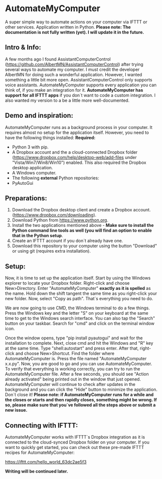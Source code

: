# AutomateMyComputer
A super simple way to automate actions on your computer via IFTTT or other services. Application written in Python.
**Please note: The documentation is not fully written (yet). I will update it in the future.**
## Intro & Info:
A few months ago I found AssistantComputerControl (https://github.com/AlbertMN/AssistantComputerControl) after trying several ways to automate my computer. I must credit the developer AlbertMN for doing such a wonderful application. However, I wanted something a little bit more open. AssistantComputerControl only supports voice assistants. AutomateMyComputer supports every application you can think of, if you make an integration for it. **AutomateMyComputer has support for all IFTTT apps** if you don´t want to code a custom integration. I also wanted my version to a be a little more well-documented.


## Demo and inspiration:
AutomateMyComputer runs as a background process in your computer. It requires almost no setup for the application itself. However, you need to have the following things installed:
**Required:**

- Python 3 with pip.
- A Dropbox account and the a cloud-connected Dropbox folder (https://www.dropbox.com/help/desktop-web/add-files under "Vista/Win7/Win8/Win10") enabled. This also required the Dropbox desktop application.
- A Windows computer.
- The following **external** Python repositories:
- PyAutoGui

## Preparations:
1. Download the Dropbox desktop client and create a Dropbox account. (https://www.dropbox.com/downloading).
2. Download Python from https://www.python.org.
3. Install the two applications mentioned above - **Make sure to install the Python command line tools as well (you will find an option to enable that in the Python setup**.
4. Create an IFTTT account if you don´t already have one.
5. Download this repository to your computer using the button "Download" or using git (requires extra installation).

## Setup:
Now, it is time to set up the application itself.
Start by using the Windows explorer to locate your Dropbox folder.
Right-click and choose New>Directory. Enter "AutomateMyComputer" **exactly as it is spelled** as the name.
Hold down the shift tangent the same time as you right-click your new folder. Now, select "Copy as path". That´s everything you need to do.

We are now going to use CMD, the Windows terminal to do a few things. Press the Windows key and the letter "S" on your keyboard at the same time to get to the Windows search interface. You can also tap the "Search" button on your taskbar. Search for "cmd" and click on the terminal window icon.

Once the window opens, type "pip install pyautogui" and wait for the installation to complete.
Next, close cmd and hit the Windows and "R" key at the same time. Type "shell:autostart" and press enter.
After that, right-click and choose New>Shortcut. Find the folder where AutomateMyComputer is. Press the file named "AutomateMyComputer x.x.py". Now, you are good to go and you can use AutomateMyComputer. To verify that everything is working correctly, you can try to run the AutomateMyComputer file. After a few seconds, you should see "Action already activated" being printed out in the window that just opened. AutomateMyComputer will continue to check after updates in the background and you can click the "Hide" button to minimize the application. Don´t close it!
**Please note: if AutomateMyComputer runs for a while and the closes or starts and then rapidly closes, something might be wrong. If so, please make sure that you´ve followed all the steps above or submit a new issue.**

## Connecting with IFTTT:
AutomateMyComputer works with IFTTT´s Dropbox integration as it is connected to the cloud-synced Dropbox folder on your computer. If you want to quickly get started, you can check out these pre-made IFTTT recipes for AutomateMyComputer:

https://ifttt.com/hello_world_63dc2ae5f3



**Writing will be continued later.**
